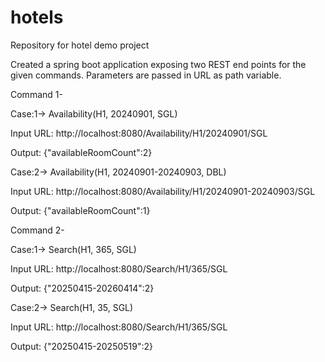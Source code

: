 # hotels
Repository for hotel demo project

Created a spring boot application exposing two REST end points for the given commands. Parameters are passed in URL as path variable.

Command 1-

Case:1-> Availability(H1, 20240901, SGL)

Input URL: http://localhost:8080/Availability/H1/20240901/SGL

Output: {"availableRoomCount":2}

Case:2-> Availability(H1, 20240901-20240903, DBL)

Input URL: http://localhost:8080/Availability/H1/20240901-20240903/SGL

Output: {"availableRoomCount":1}

Command 2-

Case:1-> Search(H1, 365, SGL)

Input URL: http://localhost:8080/Search/H1/365/SGL

Output: {"20250415-20260414":2}

Case:2-> Search(H1, 35, SGL)

Input URL: http://localhost:8080/Search/H1/365/SGL

Output: {"20250415-20250519":2}




